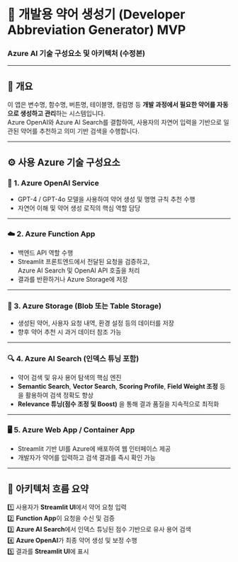 # 🧩 개발용 약어 생성기 (Developer Abbreviation Generator) MVP  
### Azure AI 기술 구성요소 및 아키텍처 (수정본)

---

## 🔹 개요  
이 앱은 변수명, 함수명, 버튼명, 테이블명, 컬럼명 등 **개발 과정에서 필요한 약어를 자동으로 생성하고 관리**하는 시스템입니다.  
Azure OpenAI와 Azure AI Search를 결합하여, 사용자의 자연어 입력을 기반으로 일관된 약어를 추천하고 의미 기반 검색을 수행합니다.

---

## ⚙️ 사용 Azure 기술 구성요소

### 🧠 1. **Azure OpenAI Service**
- GPT-4 / GPT-4o 모델을 사용하여 약어 생성 및 명명 규칙 추천 수행  
- 자연어 이해 및 약어 생성 로직의 핵심 역할 담당  

---

### ☁️ 2. **Azure Function App**
- 백엔드 API 역할 수행  
- Streamlit 프론트엔드에서 전달된 요청을 검증하고,  
  Azure AI Search 및 OpenAI API 호출을 처리  
- 결과를 반환하거나 Azure Storage에 저장  

---


### 📄 3. **Azure Storage (Blob 또는 Table Storage)**
- 생성된 약어, 사용자 요청 내역, 환경 설정 등의 데이터를 저장  
- 향후 약어 추천 시 과거 데이터 참조 가능  

---

### 🔍 4. **Azure AI Search (인덱스 튜닝 포함)**
- 약어 검색 및 유사 용어 탐색의 핵심 엔진  
- **Semantic Search**, **Vector Search**, **Scoring Profile**, **Field Weight 조정** 등을 활용하여 검색 정확도 향상  
- **Relevance 튜닝(점수 조정 및 Boost)** 을 통해 결과 품질을 지속적으로 최적화  

---

### 🖥️ 5. **Azure Web App / Container App**
- Streamlit 기반 UI를 Azure에 배포하여 웹 인터페이스 제공  
- 개발자가 약어를 입력하고 검색 결과를 즉시 확인 가능  

---

## 🔁 아키텍처 흐름 요약

1️⃣ 사용자가 **Streamlit UI**에서 약어 요청 입력  
2️⃣ **Function App**이 요청을 수신 및 검증  
3️⃣ **Azure AI Search**에서 인덱스 튜닝된 점수 기반으로 유사 용어 검색  
4️⃣ **Azure OpenAI**가 최종 약어 생성 및 보정 수행  
5️⃣ 결과를 **Streamlit UI**에 표시
